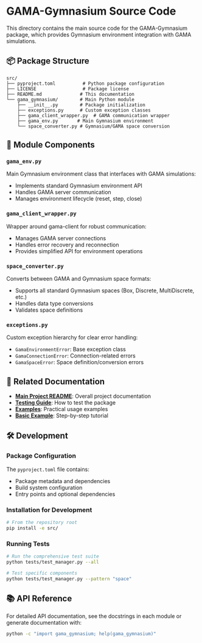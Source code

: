 # GAMA-Gymnasium Source Code

This directory contains the main source code for the GAMA-Gymnasium package, which provides Gymnasium environment integration with GAMA simulations.

## 📦 Package Structure

```
src/
├── pyproject.toml          # Python package configuration
├── LICENSE                 # Package license
├── README.md              # This documentation
└── gama_gymnasium/        # Main Python module
    ├── __init__.py        # Package initialization
    ├── exceptions.py      # Custom exception classes
    ├── gama_client_wrapper.py  # GAMA communication wrapper
    ├── gama_env.py       # Main Gymnasium environment
    └── space_converter.py # Gymnasium/GAMA space conversion
```

## 🧩 Module Components

### `gama_env.py`
Main Gymnasium environment class that interfaces with GAMA simulations:
- Implements standard Gymnasium environment API
- Handles GAMA server communication
- Manages environment lifecycle (reset, step, close)

### `gama_client_wrapper.py`
Wrapper around gama-client for robust communication:
- Manages GAMA server connections
- Handles error recovery and reconnection
- Provides simplified API for environment operations

### `space_converter.py`
Converts between GAMA and Gymnasium space formats:
- Supports all standard Gymnasium spaces (Box, Discrete, MultiDiscrete, etc.)
- Handles data type conversions
- Validates space definitions

### `exceptions.py`
Custom exception hierarchy for clear error handling:
- `GamaEnvironmentError`: Base exception class
- `GamaConnectionError`: Connection-related errors
- `GamaSpaceError`: Space definition/conversion errors

## 🔗 Related Documentation

- **[Main Project README](../README.md)**: Overall project documentation
- **[Testing Guide](../tests/README.md)**: How to test the package
- **[Examples](../examples/)**: Practical usage examples
- **[Basic Example](../examples/basic_example/README.md)**: Step-by-step tutorial

## 🛠️ Development

### Package Configuration
The `pyproject.toml` file contains:
- Package metadata and dependencies
- Build system configuration
- Entry points and optional dependencies

### Installation for Development
```bash
# From the repository root
pip install -e src/
```

### Running Tests
```bash
# Run the comprehensive test suite
python tests/test_manager.py --all

# Test specific components
python tests/test_manager.py --pattern "space"
```

## 📚 API Reference

For detailed API documentation, see the docstrings in each module or generate documentation with:

```bash
python -c "import gama_gymnasium; help(gama_gymnasium)"
```
